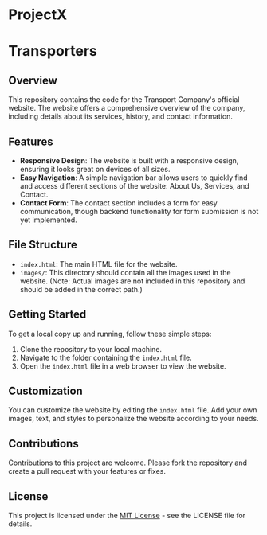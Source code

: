 # ProjectX
# Transporters

## Overview

This repository contains the code for the Transport Company's official website. The website offers a comprehensive overview of the company, including details about its services, history, and contact information.

## Features

- **Responsive Design**: The website is built with a responsive design, ensuring it looks great on devices of all sizes.
- **Easy Navigation**: A simple navigation bar allows users to quickly find and access different sections of the website: About Us, Services, and Contact.
- **Contact Form**: The contact section includes a form for easy communication, though backend functionality for form submission is not yet implemented.

## File Structure

- `index.html`: The main HTML file for the website.
- `images/`: This directory should contain all the images used in the website. (Note: Actual images are not included in this repository and should be added in the correct path.)

## Getting Started

To get a local copy up and running, follow these simple steps:

1. Clone the repository to your local machine.
2. Navigate to the folder containing the `index.html` file.
3. Open the `index.html` file in a web browser to view the website.

## Customization

You can customize the website by editing the `index.html` file. Add your own images, text, and styles to personalize the website according to your needs.

## Contributions

Contributions to this project are welcome. Please fork the repository and create a pull request with your features or fixes.

## License

This project is licensed under the [MIT License](LICENSE.txt) - see the LICENSE file for details.


